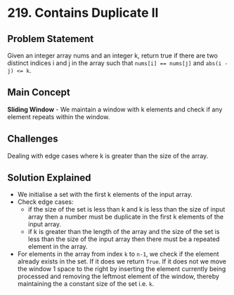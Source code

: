 # 219. Contains Duplicate II

## Problem Statement

Given an integer array nums and an integer k, return true if there are two distinct indices i and j in the array such that `nums[i] == nums[j]` and `abs(i - j) <= k`.

## Main Concept

**Sliding Window** - We maintain a window with k elements and check if any element repeats within the window.

## Challenges

Dealing with edge cases where k is greater than the size of the array.

## Solution Explained

- We initialise a set with the first k elements of the input array.
- Check edge cases:
  - if the size of the set is less than k and k is less than the size of input array then a number must be duplicate in the first k elements of the input array.
  - if k is greater than the length of the array and the size of the set is less than the size of the input array then there must be a repeated element in the array.
- For elements in the array from index `k` to `n-1`, we check if the element already exists in the set. If it does we return `True`. If it does not we move the window 1 space to the right by inserting the element currently being processed and removing the leftmost element of the window, thereby maintaining the a constant size of the set i.e. `k`.

